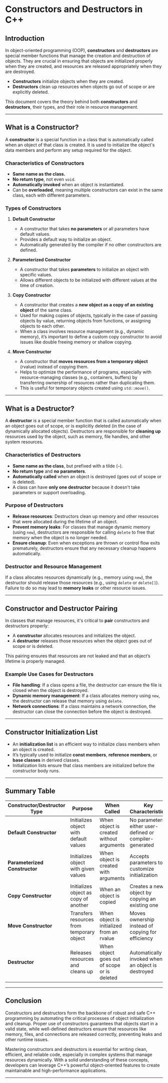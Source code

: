 # Constructors and Destructors in C++

## Introduction

In object-oriented programming (OOP), **constructors** and **destructors** are special member functions that manage the creation and destruction of objects. They are crucial in ensuring that objects are initialized properly when they are created, and resources are released appropriately when they are destroyed.

- **Constructors** initialize objects when they are created.
- **Destructors** clean up resources when objects go out of scope or are explicitly deleted.

This document covers the theory behind both **constructors** and **destructors**, their types, and their role in resource management.

---

## What is a Constructor?

A **constructor** is a special function in a class that is automatically called when an object of that class is created. It is used to initialize the object's data members and perform any setup required for the object.

### Characteristics of Constructors

- **Same name as the class.**
- **No return type**, not even `void`.
- **Automatically invoked** when an object is instantiated.
- Can be **overloaded**, meaning multiple constructors can exist in the same class, each with different parameters.

### Types of Constructors

1. **Default Constructor**
   - A constructor that takes **no parameters** or all parameters have default values.
   - Provides a default way to initialize an object.
   - Automatically generated by the compiler if no other constructors are defined.

2. **Parameterized Constructor**
   - A constructor that takes **parameters** to initialize an object with specific values.
   - Allows different objects to be initialized with different values at the time of creation.

3. **Copy Constructor**
   - A constructor that creates a **new object as a copy of an existing object** of the same class.
   - Used for making copies of objects, typically in the case of passing objects by value, returning objects from functions, or assigning objects to each other.
   - When a class involves resource management (e.g., dynamic memory), it’s important to define a custom copy constructor to avoid issues like double freeing memory or shallow copying.

4. **Move Constructor**
   - A constructor that **moves resources from a temporary object** (rvalue) instead of copying them.
   - Helps to optimize the performance of programs, especially with resource-managing classes (e.g., containers, buffers) by transferring ownership of resources rather than duplicating them.
   - This is useful for temporary objects created using `std::move()`.

---

## What is a Destructor?

A **destructor** is a special member function that is called automatically when an object goes out of scope, or is explicitly deleted (in the case of dynamically allocated objects). Destructors are responsible for **cleaning up** resources used by the object, such as memory, file handles, and other system resources.

### Characteristics of Destructors

- **Same name as the class**, but prefixed with a tilde (`~`).
- **No return type** and **no parameters**.
- **Automatically called** when an object is destroyed (goes out of scope or is deleted).
- A class can have **only one destructor** because it doesn't take parameters or support overloading.

### Purpose of Destructors

- **Release resources**: Destructors clean up memory and other resources that were allocated during the lifetime of an object.
- **Prevent memory leaks**: For classes that manage dynamic memory (using `new`), destructors are responsible for calling `delete` to free that memory when the object is no longer needed.
- **Ensure cleanup**: Even when exceptions are thrown or control flow exits prematurely, destructors ensure that any necessary cleanup happens automatically.

### Destructor and Resource Management

If a class allocates resources dynamically (e.g., memory using `new`), the destructor should release those resources (e.g., using `delete` or `delete[]`). Failure to do so may lead to **memory leaks** or other resource issues.

---

## Constructor and Destructor Pairing

In classes that manage resources, it's critical to **pair** constructors and destructors properly:

- A **constructor** allocates resources and initializes the object.
- A **destructor** releases those resources when the object goes out of scope or is deleted.

This pairing ensures that resources are not leaked and that an object’s lifetime is properly managed.

### Example Use Cases for Destructors

- **File handling**: If a class opens a file, the destructor can ensure the file is closed when the object is destroyed.
- **Dynamic memory management**: If a class allocates memory using `new`, the destructor can release that memory using `delete`.
- **Network connections**: If a class maintains a network connection, the destructor can close the connection before the object is destroyed.

---

## Constructor Initialization List

- An **initialization list** is an efficient way to initialize class members when an object is created.
- It’s typically used to initialize **const members**, **reference members**, or **base classes** in derived classes.
- Initialization lists ensure that class members are initialized before the constructor body runs.

---

## Summary Table

| Constructor/Destructor Type | Purpose                                    | When Called                                    | Key Characteristics                        |
|-----------------------------|--------------------------------------------|------------------------------------------------|--------------------------------------------|
| **Default Constructor**      | Initializes object with default values     | When object is created without arguments       | No parameters, either user-defined or compiler-generated |
| **Parameterized Constructor**| Initializes object with given values       | When object is created with arguments          | Accepts parameters to customize initialization            |
| **Copy Constructor**         | Initializes object as copy of another      | When an object is copied                       | Creates a new object by copying an existing one            |
| **Move Constructor**         | Transfers resources from temporary object  | When object is initialized from an rvalue      | Moves ownership instead of copying for efficiency          |
| **Destructor**               | Releases resources and cleans up           | When object goes out of scope or is deleted    | Automatically invoked when an object is destroyed          |

---

## Conclusion

Constructors and destructors form the backbone of robust and safe C++ programming by automating the critical processes of object initialization and cleanup. Proper use of constructors guarantees that objects start in a valid state, while well-defined destructors ensure that resources like memory, files, and connections are released correctly, preventing leaks and other runtime issues.

Mastering constructors and destructors is essential for writing clean, efficient, and reliable code, especially in complex systems that manage resources dynamically. With a solid understanding of these concepts, developers can leverage C++’s powerful object-oriented features to create maintainable and high-performance applications.

---


